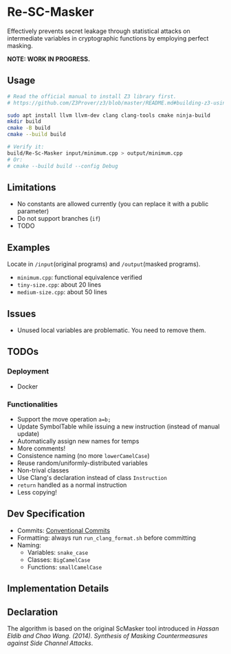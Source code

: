 # Re-SC-Masker

Effectively prevents secret leakage through statistical attacks on intermediate variables in cryptographic functions by employing perfect masking.

**NOTE: WORK IN PROGRESS.**

## Usage

```bash
# Read the official manual to install Z3 library first.
# https://github.com/Z3Prover/z3/blob/master/README.md#building-z3-using-cmake

sudo apt install llvm llvm-dev clang clang-tools cmake ninja-build
mkdir build 
cmake -B build
cmake --build build

# Verify it:
build/Re-Sc-Masker input/minimum.cpp > output/minimum.cpp
# Or:
# cmake --build build --config Debug
```

## Limitations

- No constants are allowed currently (you can replace it with a public parameter)
- Do not support branches (`if`)
- TODO

## Examples

Locate in `/input`(original programs) and `/output`(masked programs).

- `minimum.cpp`: functional equivalence verified
- `tiny-size.cpp`: about 20 lines
- `medium-size.cpp`: about 50 lines

## Issues

- Unused local variables are problematic. You need to remove them.

## TODOs

### Deployment

- Docker

### Functionalities

- Support the move operation `a=b;`
- Update SymbolTable while issuing a new instruction (instead of manual update)
- Automatically assign new names for temps
- More comments!
- Consistence naming (no more `lowerCamelCase`)
- Reuse random/uniformly-distributed variables
- Non-trival classes
- Use Clang's declaration instead of class `Instruction`
- `return` handled as a normal instruction
- Less copying!

## Dev Specification

- Commits: [Conventional Commits](https://www.conventionalcommits.org/zh-hans/v1.0.0/)
- Formatting: always run `run_clang_format.sh` before committing
- Naming:
    - Variables: `snake_case`
    - Classes: `BigCamelCase`
    - Functions: `smallCamelCase`

## Implementation Details

## Declaration

The algorithm is based on the original ScMasker tool introduced in *Hassan Eldib and Chao Wang. (2014). Synthesis of Masking Countermeasures against Side Channel Attacks*.